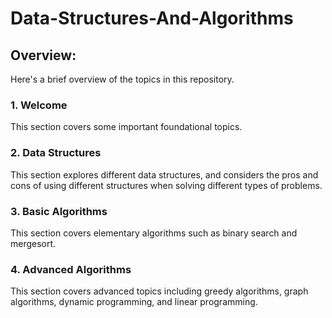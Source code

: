 # Data-Structures-And-Algorithms

## Overview:
Here's a brief overview of the topics in this repository.

### 1. Welcome 
This section covers some important foundational topics.

### 2. Data Structures
This section explores different data structures, and considers the pros and cons of using different structures when solving different types of problems.

### 3. Basic Algorithms 
This section covers elementary algorithms such as binary search and mergesort.

### 4. Advanced Algorithms 
This section covers advanced topics including greedy algorithms, graph algorithms, dynamic programming, and linear programming.
